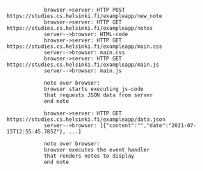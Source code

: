                 browser->server: HTTP POST https://studies.cs.helsinki.fi/exampleapp/new_note
                browser->server: HTTP GET https://studies.cs.helsinki.fi/exampleapp/notes
                server-->browser: HTML-code
                browser->server: HTTP GET https://studies.cs.helsinki.fi/exampleapp/main.css
                server-->browser: main.css
                browser->server: HTTP GET https://studies.cs.helsinki.fi/exampleapp/main.js
                server-->browser: main.js

                note over browser:
                browser starts executing js-code
                that requests JSON data from server 
                end note

                browser->server: HTTP GET https://studies.cs.helsinki.fi/exampleapp/data.json
                server-->browser: [{"content":"","date":"2021-07-15T12:55:45.785Z"}, ...]

                note over browser:
                browser executes the event handler
                that renders notes to display
                end note

